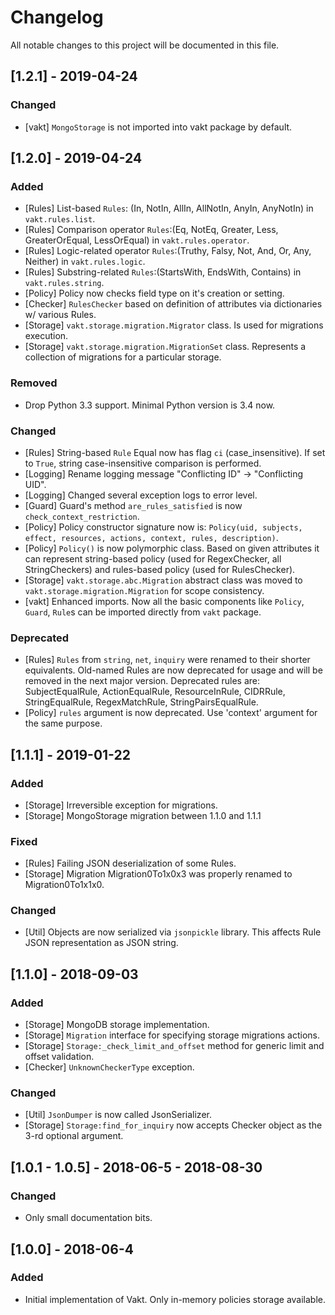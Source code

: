 # Changelog
All notable changes to this project will be documented in this file.


## [1.2.1] - 2019-04-24
### Changed
- [vakt] `MongoStorage` is not imported into vakt package by default.


## [1.2.0] - 2019-04-24
### Added
- [Rules] List-based `Rules`: (In, NotIn, AllIn, AllNotIn, AnyIn, AnyNotIn) in `vakt.rules.list`.
- [Rules] Comparison operator `Rules`:(Eq, NotEq, Greater, Less, GreaterOrEqual, LessOrEqual) in `vakt.rules.operator`.
- [Rules] Logic-related operator `Rules`:(Truthy, Falsy, Not, And, Or, Any, Neither) in `vakt.rules.logic`.
- [Rules] Substring-related `Rules`:(StartsWith, EndsWith, Contains) in `vakt.rules.string`.
- [Policy] Policy now checks field type on it's creation or setting.
- [Checker] `RulesChecker` based on definition of attributes via dictionaries w/ various Rules.
- [Storage] `vakt.storage.migration.Migrator` class. Is used for migrations execution.
- [Storage] `vakt.storage.migration.MigrationSet` class. Represents a collection of migrations for a
particular storage.

### Removed
- Drop Python 3.3 support. Minimal Python version is 3.4 now.

### Changed
- [Rules] String-based `Rule` Equal now has flag `ci` (case_insensitive).
If set to `True`, string case-insensitive comparison is performed.
- [Logging] Rename logging message "Conflicting ID" -> "Conflicting UID".
- [Logging] Changed several exception logs to error level.
- [Guard] Guard's method `are_rules_satisfied` is now `check_context_restriction`.
- [Policy] Policy constructor signature now is:
`Policy(uid, subjects, effect, resources, actions, context, rules, description)`.
- [Policy] `Policy()` is now polymorphic class. Based on given attributes it can represent string-based policy (used
for RegexChecker, all StringCheckers) and rules-based policy (used for RulesChecker).
- [Storage] `vakt.storage.abc.Migration` abstract class was moved to `vakt.storage.migration.Migration`
for scope consistency.
- [vakt] Enhanced imports. Now all the basic components like `Policy`, `Guard`, `Rule`s can be imported directly from `vakt`
package.

### Deprecated
- [Rules] `Rules` from `string`, `net`, `inquiry` were renamed to their shorter equivalents.
Old-named Rules are now deprecated for usage and will be removed in the next major version.
Deprecated rules are: SubjectEqualRule, ActionEqualRule, ResourceInRule, CIDRRule, StringEqualRule, RegexMatchRule,
StringPairsEqualRule.
- [Policy] `rules` argument is now deprecated. Use 'context' argument for the same purpose.


## [1.1.1] - 2019-01-22
### Added
- [Storage] Irreversible exception for migrations.
- [Storage] MongoStorage migration between 1.1.0 and 1.1.1

### Fixed
- [Rules] Failing JSON deserialization of some Rules.
- [Storage] Migration Migration0To1x0x3 was properly renamed to Migration0To1x1x0.

### Changed
- [Util] Objects are now serialized via `jsonpickle` library. This affects Rule JSON representation as JSON string.


## [1.1.0] - 2018-09-03
### Added
- [Storage] MongoDB storage implementation.
- [Storage] `Migration` interface for specifying storage migrations actions.
- [Storage] `Storage:_check_limit_and_offset` method for generic limit and offset validation.
- [Checker] `UnknownCheckerType` exception.

### Changed
- [Util] `JsonDumper` is now called JsonSerializer.
- [Storage] `Storage:find_for_inquiry` now accepts Checker object as the 3-rd optional argument.


## [1.0.1 - 1.0.5] - 2018-06-5 - 2018-08-30
### Changed
- Only small documentation bits.


## [1.0.0] - 2018-06-4
### Added
- Initial implementation of Vakt. Only in-memory policies storage available.
